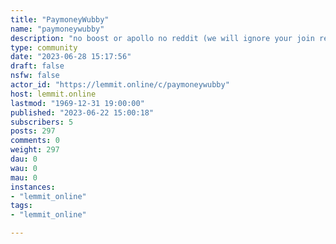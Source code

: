 ```yaml
---
title: "PaymoneyWubby" 
name: "paymoneywubby"
description: "no boost or apollo no reddit (we will ignore your join requests dipshits)."
type: community
date: "2023-06-28 15:17:56"
draft: false
nsfw: false
actor_id: "https://lemmit.online/c/paymoneywubby"
host: lemmit.online
lastmod: "1969-12-31 19:00:00"
published: "2023-06-22 15:00:18"
subscribers: 5
posts: 297
comments: 0
weight: 297
dau: 0
wau: 0
mau: 0
instances:
- "lemmit_online"
tags: 
- "lemmit_online"

---
```

